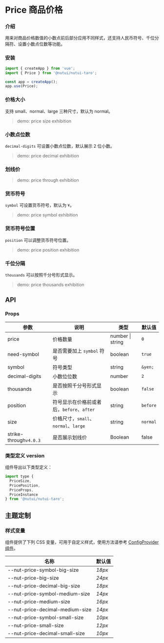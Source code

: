 # Price 商品价格

### 介绍

用来对商品价格数值的小数点前后部分应用不同样式，还支持人民币符号、千位分隔符、设置小数点位数等功能。

### 安装

```js
import { createApp } from 'vue';
import { Price } from '@nutui/nutui-taro';

const app = createApp();
app.use(Price);
```

### 价格大小

支持 small、normal、large 三种尺寸，默认为 normal。

> demo: price size exhibition

### 小数点位数

`decimal-digits` 可设置小数点位数，默认展示 2 位小数。

> demo: price decimal exhibition

### 划线价

> demo: price through exhibition

### 货币符号

`symbol` 可设置货币符号，默认为 `¥`。

> demo: price symbol exhibition

### 货币符号位置

`position` 可以调整货币符号位置。

> demo: price position exhibition

### 千位分隔

`thousands` 可以按照千分号形式显示。

> demo: price thousands exhibition

## API

### Props

| 参数 | 说明 | 类型 | 默认值 |
| --- | --- | --- | --- |
| price | 价格数量 | number \| string | `0` |
| need-symbol | 是否需要加上 `symbol` 符号 | boolean | `true` |
| symbol | 符号类型 | string | `&yen;` |
| decimal-digits | 小数位位数 | number | `2` |
| thousands | 是否按照千分号形式显示 | boolean | `false` |
| position | 符号显示在价格前或者后，`before`、`after` | string | `before` |
| size | 价格尺寸，`small`、`normal`、`large` | string | `normal` |
| strike-through`v4.0.3` | 是否展示划线价 | Boolean | false |

### 类型定义 version

组件导出以下类型定义：

```js
import type {
  PriceSize,
  PricePosition,
  PriceProps,
  PriceInstance
} from '@nutui/nutui-taro';
```

## 主题定制

### 样式变量

组件提供了下列 CSS 变量，可用于自定义样式，使用方法请参考 [ConfigProvider 组件](#/zh-CN/component/configprovider)。

| 名称 | 默认值 |
| --- | --- |
| --nut-price-symbol-big-size | _18px_ |
| --nut-price-big-size | _24px_ |
| --nut-price-decimal-big-size | _18px_ |
| --nut-price-symbol-medium-size | _14px_ |
| --nut-price-medium-size | _16px_ |
| --nut-price-decimal-medium-size | _14px_ |
| --nut-price-symbol-small-size | _10px_ |
| --nut-price-small-size | _12px_ |
| --nut-price-decimal-small-size | _10px_ |
